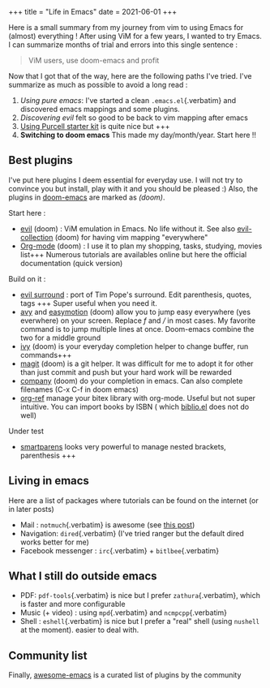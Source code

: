 +++
title = "Life in Emacs"
date = 2021-06-01
+++

Here is a small summary from my journey from vim to using Emacs for
(almost) everything ! After using ViM for a few years, I wanted to try
Emacs. I can summarize months of trial and errors into this single
sentence :

> ViM users, use doom-emacs and profit

Now that I got that of the way, here are the following paths I\'ve
tried. I\'ve summarize as much as possible to avoid a long read :

1.  *Using pure emacs*: I\'ve started a clean `.emacs.el`{.verbatim} and
    discovered emacs mappings and some plugins.
2.  *Discovering evil* felt so good to be back to vim mapping after
    emacs
3.  [Using Purcell starter kit](https://github.com/purcell/emacs.d) is
    quite nice but +++
4.  **Switching to doom emacs** This made my day/month/year. Start here
    !!

## Best plugins

I\'ve put here plugins I deem essential for everyday use. I will not try
to convince you but install, play with it and you should be pleased :)
Also, the plugins in
[doom-emacs](https://github.com/hlissner/doom-emacs) are marked as
*(doom)*.

Start here :

-   [evil](https://github.com/emacs-evil/evil) (doom) : ViM emulation in
    Emacs. No life without it. See also
    [evil-collection](https://github.com/emacs-evil/evil-collection)
    (doom) for having vim mapping \"everywhere\"
-   [Org-mode](https://orgmode.org/worg/org-tutorials/org4beginners.html)
    (doom) : I use it to plan my shopping, tasks, studying, movies
    list+++ Numerous tutorials are availables online but here the
    official documentation (quick version)

Build on it :

-   [evil surround](https://github.com/emacs-evil/evil-surround) : port
    of Tim Pope\'s surround. Edit parenthesis, quotes, tags +++ Super
    useful when you need it.
-   [avy](https://github.com/abo-abo/avy) and
    [easymotion](https://github.com/PythonNut/evil-easymotion) (doom)
    allow you to jump easy everywhere (yes everwhere) on your screen.
    Replace *f* and */* in most cases. My favorite command is to jump
    multiple lines at once. Doom-emacs combine the two for a middle
    ground
-   [ivy](https://github.com/abo-abo/swiper) (doom) is your everyday
    completion helper to change buffer, run commands+++
-   [magit](https://magit.vc/) (doom) is a git helper. It was difficult
    for me to adopt it for other than just commit and push but your hard
    work will be rewarded
-   [company](https://company-mode.github.io/) (doom) do your completion
    in emacs. Can also complete filenames (C-x C-f in doom emacs)
-   [org-ref](https://github.com/jkitchin/org-ref) manage your bitex
    library with org-mode. Useful but not super intuitive. You can
    import books by ISBN ( which
    [biblio.el](https://github.com/cpitclaudel/biblio.el) does not do
    well)

Under test

-   [smartparens](https://github.com/Fuco1/smartparens) looks very
    powerful to manage nested brackets, parenthesis +++

## Living in emacs

Here are a list of packages where tutorials can be found on the internet
(or in later posts)

-   Mail : `notmuch`{.verbatim} is awesome (see [this
    post](posts/mail.org))
-   Navigation: `dired`{.verbatim} (I\'ve tried ranger but the default
    dired works better for me)
-   Facebook messenger : `irc`{.verbatim} + `bitlbee`{.verbatim}

## What I still do outside emacs

-   PDF: `pdf-tools`{.verbatim} is nice but I prefer
    `zathura`{.verbatim}, which is faster and more configurable
-   Music (+ video) : using `mpd`{.verbatim} and `ncmpcpp`{.verbatim}
-   Shell : `eshell`{.verbatim} is nice but I prefer a "real" shell (using `nushell` at the moment).
    easier to deal with.

## Community list

Finally, [awesome-emacs](https://github.com/emacs-tw/awesome-emacs) is a
curated list of plugins by the community

